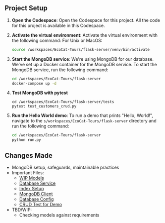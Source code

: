 ## Project Setup

1. **Open the Codespace**: Open the Codespace for this project. All the code for this project is available in this Codespace.

2. **Activate the virtual environment**: Activate the virtual environment with the following command:
    For Unix or MacOS:

    ```bash
    source /workspaces/EcoCat-Tours/flask-server/venv/bin/activate    
    ```

3. **Start the MongoDB service**: We're using MongoDB for our database. We've set up a Docker container for the MongoDB service. To start the MongoDB service, run the following command:

    ```bash
    cd /workspaces/EcoCat-Tours/flask-server
    docker-compose up -d
    ```

4. **Test MongoDB with pytest**
    ```
    cd /workspaces/EcoCat-Tours/flask-server/tests
    pytest test_customers_crud.py
    ```

5. **Run the Hello World demo**: To run a demo that prints "Hello, World!", navigate to the `s/workspaces/EcoCat-Tours/flask-server` directory and run the following command:

    ```bash
    cd /workspaces/EcoCat-Tours/flask-server
    python run.py
    ```

## Changes Made
- MongoDB setup, safeguards, maintainable practices
- Important Files:
    - [WIP Models](app/models/models.py)
    - [Database Service](app/services/database/database_service.py)
    - [Index Setup](app/services/database/database_service.py)
    - [MongoDB Client](app/services/database/mongodb_client.py)
    - [Database Config](app/services/database/mongodb_client.py)
    - [CRUD Test for Demo](app/services/database/mongodb_client.py)
- TBD/WIP:
    - Checking models against requirements